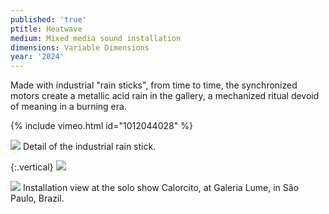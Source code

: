 ```yaml
---
published: 'true'
ptitle: Heatwave
medium: Mixed media sound installation
dimensions: Variable Dimensions
year: '2024'
---
```

Made with industrial "rain sticks",  from time to time, the synchronized motors create a metallic acid rain in the gallery, a mechanized ritual devoid of meaning in a burning era.

{% include vimeo.html id="1012044028" %}

![]({{site.baseurl}}/imgs/heatwave/heatwave_02_WEB.jpg)
Detail of the industrial rain stick.

{:.vertical}
![]({{site.baseurl}}/imgs/heatwave/heatwave_03_WEB.jpg)

![]({{site.baseurl}}/imgs/heatwave/heatwave_04_WEB.jpg)
Installation view at the solo show Calorcito, at Galeria Lume, in São Paulo, Brazil.




